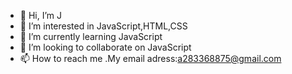 - 👋 Hi, I’m J
- 👀 I’m interested in JavaScript,HTML,CSS
- 🌱 I’m currently learning JavaScript
- 💞️ I’m looking to collaborate on JavaScript 
- 📫 How to reach me .My email adress:a283368875@gmail.com

<!---
chengzong0713/chengzong0713 is a ✨ special ✨ repository because its `README.md` (this file) appears on your GitHub profile.
You can click the Preview link to take a look at your changes.
--->
